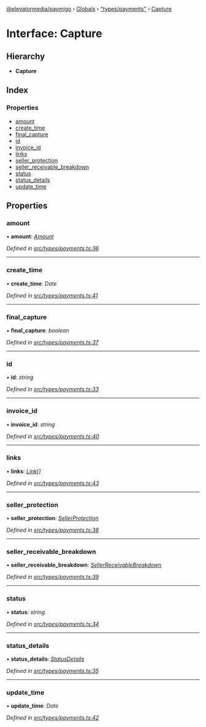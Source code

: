 [@elevatormedia/paymigo](../README.md) › [Globals](../globals.md) › ["types/payments"](../modules/_types_payments_.md) › [Capture](_types_payments_.capture.md)

# Interface: Capture

## Hierarchy

-   **Capture**

## Index

### Properties

-   [amount](_types_payments_.capture.md#amount)
-   [create_time](_types_payments_.capture.md#create_time)
-   [final_capture](_types_payments_.capture.md#final_capture)
-   [id](_types_payments_.capture.md#id)
-   [invoice_id](_types_payments_.capture.md#invoice_id)
-   [links](_types_payments_.capture.md#links)
-   [seller_protection](_types_payments_.capture.md#seller_protection)
-   [seller_receivable_breakdown](_types_payments_.capture.md#seller_receivable_breakdown)
-   [status](_types_payments_.capture.md#status)
-   [status_details](_types_payments_.capture.md#status_details)
-   [update_time](_types_payments_.capture.md#update_time)

## Properties

### amount

• **amount**: _[Amount](_types_common_.amount.md)_

_Defined in [src/types/payments.ts:36](https://github.com/ELEVATORmedia/paymigo/blob/0815c8d/src/types/payments.ts#L36)_

---

### create_time

• **create_time**: _Date_

_Defined in [src/types/payments.ts:41](https://github.com/ELEVATORmedia/paymigo/blob/0815c8d/src/types/payments.ts#L41)_

---

### final_capture

• **final_capture**: _boolean_

_Defined in [src/types/payments.ts:37](https://github.com/ELEVATORmedia/paymigo/blob/0815c8d/src/types/payments.ts#L37)_

---

### id

• **id**: _string_

_Defined in [src/types/payments.ts:33](https://github.com/ELEVATORmedia/paymigo/blob/0815c8d/src/types/payments.ts#L33)_

---

### invoice_id

• **invoice_id**: _string_

_Defined in [src/types/payments.ts:40](https://github.com/ELEVATORmedia/paymigo/blob/0815c8d/src/types/payments.ts#L40)_

---

### links

• **links**: _[Link](_types_common_.link.md)[]_

_Defined in [src/types/payments.ts:43](https://github.com/ELEVATORmedia/paymigo/blob/0815c8d/src/types/payments.ts#L43)_

---

### seller_protection

• **seller_protection**: _[SellerProtection](_types_payments_.sellerprotection.md)_

_Defined in [src/types/payments.ts:38](https://github.com/ELEVATORmedia/paymigo/blob/0815c8d/src/types/payments.ts#L38)_

---

### seller_receivable_breakdown

• **seller_receivable_breakdown**: _[SellerReceivableBreakdown](_types_payments_.sellerreceivablebreakdown.md)_

_Defined in [src/types/payments.ts:39](https://github.com/ELEVATORmedia/paymigo/blob/0815c8d/src/types/payments.ts#L39)_

---

### status

• **status**: _string_

_Defined in [src/types/payments.ts:34](https://github.com/ELEVATORmedia/paymigo/blob/0815c8d/src/types/payments.ts#L34)_

---

### status_details

• **status_details**: _[StatusDetails](_types_payments_.statusdetails.md)_

_Defined in [src/types/payments.ts:35](https://github.com/ELEVATORmedia/paymigo/blob/0815c8d/src/types/payments.ts#L35)_

---

### update_time

• **update_time**: _Date_

_Defined in [src/types/payments.ts:42](https://github.com/ELEVATORmedia/paymigo/blob/0815c8d/src/types/payments.ts#L42)_
